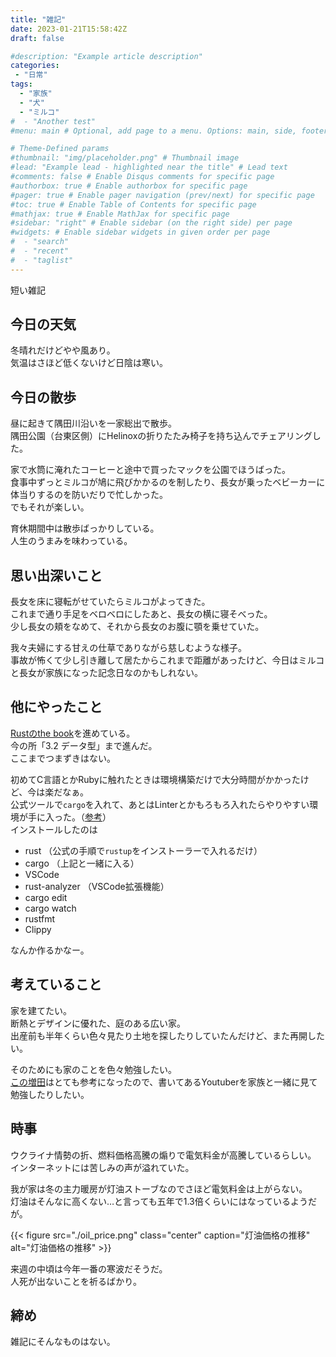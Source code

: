```yaml
---
title: "雑記"
date: 2023-01-21T15:58:42Z
draft: false

#description: "Example article description"
categories:
 - "日常"
tags:
  - "家族"
  - "犬"
  - "ミルコ"
#  - "Another test"
#menu: main # Optional, add page to a menu. Options: main, side, footer

# Theme-Defined params
#thumbnail: "img/placeholder.png" # Thumbnail image
#lead: "Example lead - highlighted near the title" # Lead text
#comments: false # Enable Disqus comments for specific page
#authorbox: true # Enable authorbox for specific page
#pager: true # Enable pager navigation (prev/next) for specific page
#toc: true # Enable Table of Contents for specific page
#mathjax: true # Enable MathJax for specific page
#sidebar: "right" # Enable sidebar (on the right side) per page
#widgets: # Enable sidebar widgets in given order per page
#  - "search"
#  - "recent"
#  - "taglist"
---
```


短い雑記

<!--more-->

## 今日の天気
冬晴れだけどやや風あり。  
気温はさほど低くないけど日陰は寒い。

## 今日の散歩
昼に起きて隅田川沿いを一家総出で散歩。  
隅田公園（台東区側）にHelinoxの折りたたみ椅子を持ち込んでチェアリングした。

家で水筒に淹れたコーヒーと途中で買ったマックを公園でほうばった。  
食事中ずっとミルコが鳩に飛びかかるのを制したり、長女が乗ったベビーカーに体当りするのを防いだりで忙しかった。  
でもそれが楽しい。

育休期間中は散歩ばっかりしている。  
人生のうまみを味わっている。

## 思い出深いこと
長女を床に寝転がせていたらミルコがよってきた。  
これまで通り手足をベロベロにしたあと、長女の横に寝そべった。  
少し長女の頬をなめて、それから長女のお腹に顎を乗せていた。

我々夫婦にする甘えの仕草でありながら慈しむような様子。  
事故が怖くて少し引き離して居たからこれまで距離があったけど、今日はミルコと長女が家族になった記念日なのかもしれない。

## 他にやったこと
[Rustのthe book](https://doc.rust-jp.rs/book-ja/title-page.html)を進めている。  
今の所「3.2 データ型」まで進んだ。  
ここまでつまずきはない。

初めてC言語とかRubyに触れたときは環境構築だけで大分時間がかかったけど、今は楽だなぁ。  
公式ツールで`cargo`を入れて、あとはLinterとかもろもろ入れたらやりやすい環境が手に入った。（[参考](https://zenn.dev/23prime/articles/74cda5a096a3b3)）  
インストールしたのは

- rust （公式の手順で`rustup`をインストーラーで入れるだけ）
- cargo （上記と一緒に入る）
- VSCode
- rust-analyzer （VSCode拡張機能）
- cargo edit
- cargo watch
- rustfmt
- Clippy

なんか作るかなー。

## 考えていること
家を建てたい。  
断熱とデザインに優れた、庭のある広い家。  
出産前も半年くらい色々見たり土地を探したりしていたんだけど、また再開したい。

そのためにも家のことを色々勉強したい。  
[この増田](https://anond.hatelabo.jp/20230121004759)はとても参考になったので、書いてあるYoutuberを家族と一緒に見て勉強したりしたい。  

## 時事
ウクライナ情勢の折、燃料価格高騰の煽りで電気料金が高騰しているらしい。  
インターネットには苦しみの声が溢れていた。

我が家は冬の主力暖房が灯油ストーブなのでさほど電気料金は上がらない。  
灯油はそんなに高くない…と言っても五年で1.3倍くらいにはなっているようだが。

{{< figure src="./oil_price.png" class="center" caption="灯油価格の推移" alt="灯油価格の推移" >}}

来週の中頃は今年一番の寒波だそうだ。  
人死が出ないことを祈るばかり。

## 締め
雑記にそんなものはない。
